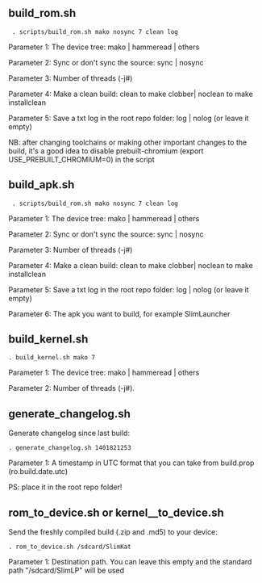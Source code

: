 build_rom.sh
---------

	 . scripts/build_rom.sh mako nosync 7 clean log
 
Parameter 1: The device tree: mako | hammeread | others

Parameter 2: Sync or don't sync the source: sync | nosync

Parameter 3: Number of threads (-j#)

Parameter 4: Make a clean build: clean to make clobber| noclean to make installclean

Parameter 5: Save a txt log in the root repo folder: log | nolog (or leave it empty)


NB: after changing toolchains or making other important changes to the build, it's a good idea to
disable prebuilt-chromium (export USE_PREBUILT_CHROMIUM=0) in the script


build_apk.sh
---------

	 . scripts/build_rom.sh mako nosync 7 clean log
 
Parameter 1: The device tree: mako | hammeread | others

Parameter 2: Sync or don't sync the source: sync | nosync

Parameter 3: Number of threads (-j#)

Parameter 4: Make a clean build: clean to make clobber| noclean to make installclean

Parameter 5: Save a txt log in the root repo folder: log | nolog (or leave it empty)

Parameter 6: The apk you want to build, for example SlimLauncher


build_kernel.sh
----------------

	. build_kernel.sh mako 7

Parameter 1: The device tree: mako | hammeread | others

Parameter 2: Number of threads (-j#).


generate_changelog.sh
---------------------

Generate changelog since last build:

	. generate_changelog.sh 1401821253
	
Parameter 1: A timestamp in UTC format that you can take from build.prop (ro.build.date.utc)

PS: place it in the root repo folder!


rom_to_device.sh or kernel__to_device.sh
---------------------

Send the freshly compiled build (.zip and .md5) to your device:

	. rom_to_device.sh /sdcard/SlimKat
	
Parameter 1: Destination path. You can leave this empty and the standard path "/sdcard/SlimLP" will be used
